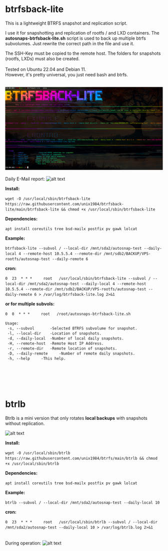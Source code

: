 # btrfsback-lite
This is a lightweight BTRFS snapshot and replication script.

I use it for snapshotting and replication of rootfs / and LXD containers.
The **autosnaps-btrfsback-lite.sh** script is used to back up multiple btrfs subvolumes. 
Just rewrite the correct path in the file and use it.

The SSH-Key must be copied to the remote host.
The folders for snapshots (rootfs, LXDs) must also be created.
<br/>
<br/>
Tested on Ubuntu 22.04 and Debian 11.
<br/>
However, it's pretty universal, you just need bash and btrfs.
<br/>
<br/>
	  
![alt text](https://raw.githubusercontent.com/unix1984/btrfs/main/img/btrfsback-lite-help.png)
<br/>
<br/>
Daily E-Mail report:
![alt text](https://raw.githubusercontent.com/unix1984/btrfsback-lite/main/img/Backup-Email-Report.png)
<br/>

**Install:**

```wget -O /usr/local/sbin/btrfsback-lite https://raw.githubusercontent.com/unix1984/btrfsback-lite/main/btrfsback-lite && chmod +x /usr/local/sbin/btrfsback-lite```


**Dependencies:**

```apt install coreutils tree bsd-mailx postfix pv gawk lolcat```


**Example:**

```btrfsback-lite --subvol / --local-dir /mnt/sda2/autosnap-test --daily-local 4 --remote-host 10.5.5.4 --remote-dir /mnt/sdb2/BACKUP/VPS-rootfs/autosnap-test --daily-remote 6```



**cron:**

```0  23  * * *     root   /usr/local/sbin/btrfsback-lite --subvol / --local-dir /mnt/sda2/autosnap-test --daily-local 4 --remote-host 10.5.5.4 --remote-dir /mnt/sdb2/BACKUP/VPS-rootfs/autosnap-test --daily-remote 6 > /var/log/btrfsback-lite.log 2>&1```


**or for multiple subvols:**

```0  0  * * *     root   /root/autosnaps-btrfsback-lite.sh```



```
Usage:
 -s, --subvol		-Selected BTRFS subvolume for snapshot.
 -l, --local-dir	-Location of snapshots.
 -d, --daily-local	-Number of local daily snapshots.
 -H, --remote-host	-Remote Host IP Address.
 -r, --remote-dir	-Remote location of snapshots.
 -D, --daily-remote     -Number of remote daily snapshots.
 -h, --help		-This help.
```

<br/>
<br/>
<br/>
<br/>

# btrlb
Btrlb is a mini version that only rotates **local backups** with snapshots without replication.

![alt text](https://raw.githubusercontent.com/unix1984/btrfs/main/img/btrlb-help.png)

**Install:**

```wget -O /usr/local/sbin/btrlb https://raw.githubusercontent.com/unix1984/btrfs/main/btrlb && chmod +x /usr/local/sbin/btrlb```


**Dependencies:**

```apt install coreutils tree bsd-mailx postfix pv gawk lolcat```


**Example:**

```btrlb --subvol / --local-dir /mnt/sda2/autosnap-test --daily-local 10```



**cron:**

```0  23  * * *     root   /usr/local/sbin/btrlb --subvol / --local-dir /mnt/sda2/autosnap-test --daily-local 10 > /var/log/btrlb.log 2>&1```
<br/>
<br/>
<br/>
During operation:
![alt text](https://raw.githubusercontent.com/unix1984/btrfs/main/img/btrlb-operation.png)


